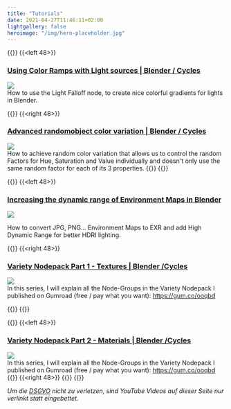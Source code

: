 ```yaml
---
title: "Tutorials"
date: 2021-04-27T11:46:11+02:00
lightgallery: false
heroimage: "/img/hero-placeholder.jpg"
---
```


<style>
.page {
  max-width: 1000px;
}
.page img {
  width: 100%;
}
</style>

{{<twoculumn>}}
{{<left 48>}}

<a href="https://www.youtube.com/watch?v=94eYd_cldtw">

### Using Color Ramps with Light sources | Blender / Cycles

![](http://i3.ytimg.com/vi/94eYd_cldtw/mqdefault.jpg)</a>  
How to use the Light Falloff node, to create nice colorful gradients for lights in Blender.

{{</left>}}
{{<right 48>}}
<a href="https://youtube.com/watch?v=2LFQtdVct84">

### Advanced randomobject color variation | Blender / Cycles

![](http://i3.ytimg.com/vi/2LFQtdVct84/mqdefault.jpg)</a>  
How to achieve random color variation that allows us to control the random Factors for Hue, Saturation and Value individually and doesn't only use the same random factor for each of its 3 properties.
{{</right>}}
{{</twoculumn>}}




{{<twoculumn>}}
{{<left 48>}}

<a href="https://youtube.com/watch?v=PICr70TPadU">

### Increasing the dynamic range of Environment Maps in Blender

![](http://i3.ytimg.com/vi/PICr70TPadU/mqdefault.jpg)</a>  

How to convert JPG, PNG... Environment Maps to EXR and add High Dynamic Range for better HDRI lighting.


{{</left>}}
{{<right 48>}}

<a href="https://youtube.com/watch?v=cMUTOIhxfXU">

### Variety Nodepack Part 1 - Textures | Blender /Cycles

![](http://i3.ytimg.com/vi/cMUTOIhxfXU/mqdefault.jpg)</a>  
In this series, I will explain all the Node-Groups in the Variety Nodepack I published on Gumroad (free / pay what you want): https://gum.co/ooqbd

{{</right>}}
{{</twoculumn>}}



{{<twoculumn>}}
{{<left 48>}}

<a href="https://youtube.com/watch?v=rvtxsARtxZs">

### Variety Nodepack Part 2 - Materials | Blender /Cycles

<a href="https://youtube.com/watch?v=rvtxsARtxZs">![](http://i3.ytimg.com/vi/rvtxsARtxZs/mqdefault.jpg)</a>  
In this series, I will explain all the Node-Groups in the Variety Nodepack I published on Gumroad (free / pay what you want): https://gum.co/ooqbd
{{</left>}}
{{<right 48>}}
{{</right>}}
{{</twoculumn>}}

*Um die [DSGVO](https://dsgvo-gesetz.de/) nicht zu verletzen, sind YouTube Videos auf dieser Seite nur verlinkt statt eingebettet.*
